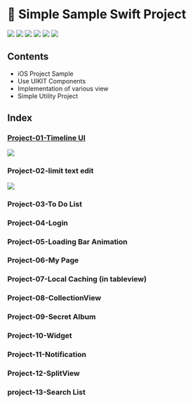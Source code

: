 # 📱 Simple Sample Swift Project
![](https://img.shields.io/badge/Platform-iOS-green.svg)
![](https://img.shields.io/badge/swift-4.0-orange.svg)
![](https://img.shields.io/badge/category-Utility-blue.svg)
![](https://img.shields.io/badge/Character-Blog-brightgreen.svg)
![](https://img.shields.io/badge/channel-youtube-red.svg)
![](https://img.shields.io/badge/Progress-ing-yellow.svg)

## Contents
* iOS Project Sample
* Use UIKIT Components
* Implementation of various view
* Simple Utility Project

## Index
### [Project-01-Timeline UI](https://github.com/baecheese/Simple-Sample-Swift/tree/Project-01-Timeline/Prject-01-TimeLine)
![](https://github.com/baecheese/Simple-Sample-Swift/blob/Project-01-Timeline/Resource/Project%201-TimeLine%20UI-Screenshot.png?raw=true)
### Project-02-limit text edit
![](https://github.com/baecheese/Simple-Sample-Swift/blob/master/Prject-02-LimitedTextEditor/Plan/screenshot.png)
### Project-03-To Do List
### Project-04-Login
### Project-05-Loading Bar Animation
### Project-06-My Page
### Project-07-Local Caching (in tableview)
### Project-08-CollectionView
### Project-09-Secret Album
### Project-10-Widget
### Project-11-Notification
### Project-12-SplitView
### project-13-Search List
